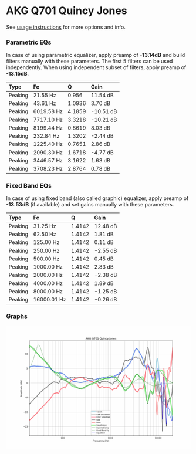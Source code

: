 # AKG Q701 Quincy Jones
See [usage instructions](https://github.com/jaakkopasanen/AutoEq#usage) for more options and info.

### Parametric EQs
In case of using parametric equalizer, apply preamp of **-13.14dB** and build filters manually
with these parameters. The first 5 filters can be used independently.
When using independent subset of filters, apply preamp of **-13.15dB**.

| Type    | Fc         |      Q | Gain      |
|:--------|:-----------|:-------|:----------|
| Peaking | 21.55 Hz   | 0.956  | 11.54 dB  |
| Peaking | 43.61 Hz   | 1.0936 | 3.70 dB   |
| Peaking | 6019.58 Hz | 4.1859 | -10.51 dB |
| Peaking | 7717.10 Hz | 3.3218 | -10.21 dB |
| Peaking | 8199.44 Hz | 0.8619 | 8.03 dB   |
| Peaking | 232.84 Hz  | 1.3202 | -2.44 dB  |
| Peaking | 1225.40 Hz | 0.7651 | 2.86 dB   |
| Peaking | 2090.30 Hz | 1.6718 | -4.77 dB  |
| Peaking | 3446.57 Hz | 3.1622 | 1.63 dB   |
| Peaking | 3708.23 Hz | 2.8764 | 0.78 dB   |

### Fixed Band EQs
In case of using fixed band (also called graphic) equalizer, apply preamp of **-13.53dB**
(if available) and set gains manually with these parameters.

| Type    | Fc          |      Q | Gain     |
|:--------|:------------|:-------|:---------|
| Peaking | 31.25 Hz    | 1.4142 | 12.48 dB |
| Peaking | 62.50 Hz    | 1.4142 | 1.81 dB  |
| Peaking | 125.00 Hz   | 1.4142 | 0.11 dB  |
| Peaking | 250.00 Hz   | 1.4142 | -2.55 dB |
| Peaking | 500.00 Hz   | 1.4142 | 0.45 dB  |
| Peaking | 1000.00 Hz  | 1.4142 | 2.83 dB  |
| Peaking | 2000.00 Hz  | 1.4142 | -2.38 dB |
| Peaking | 4000.00 Hz  | 1.4142 | 1.89 dB  |
| Peaking | 8000.00 Hz  | 1.4142 | -1.25 dB |
| Peaking | 16000.01 Hz | 1.4142 | -0.26 dB |

### Graphs
![](./AKG%20Q701%20Quincy%20Jones.png)